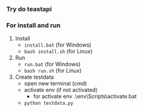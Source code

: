 ### Try do teastapi 

### For install and run
1. Install
   - ```install.bat``` (for Windows)
   - ```bash install.sh``` (for Linux)
2. Run
   - ```run.bat``` (for Windows)
   - ```bash run.sh``` (for Linux)
3. Create testdata
   - open new terminal (cmd)
   - activate env (if not activated)
     - for activate env .\env\Scripts\activate.bat
   - ```python testdata.py```
